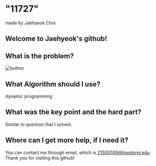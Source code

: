 
# "11727"

made by Jaehyeok Choi

## Welcome to Jaehyeok's github!

## What is the problem?

![button](https://github.com/Choi-JaeHyeok-21500749/11727/blob/main/11727_pro.JPG)

## What Algorithm should I use?

dynamic programming

## What was the key point and the hard part?

Similar to question that I solved.


## Where can I get more help, if I need it?

You can contact me through email, which is 21500749@handong.edu.
Thank you for visiting this github!

